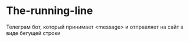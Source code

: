 # The-running-line
Телеграм бот, который принимает &lt;message> и отправляет на сайт в виде бегущей строки
